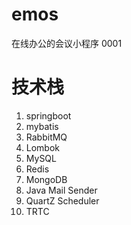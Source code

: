 # emos
在线办公的会议小程序 0001

# 技术栈
1. springboot 
2. mybatis
3. RabbitMQ
4. Lombok
5. MySQL
6. Redis
7. MongoDB
8. Java Mail Sender
9. QuartZ Scheduler
10. TRTC

